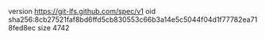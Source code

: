 version https://git-lfs.github.com/spec/v1
oid sha256:8cb27521faf8bd6ffd5cb830553c66b3a14e5c5044f04d1f77782ea718fed8ec
size 4742
